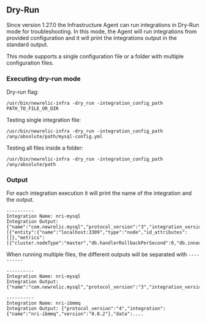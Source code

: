 ## Dry-Run
Since version 1.27.0 the Infrastructure Agent can run integrations in Dry-Run mode for troubleshooting. In this mode, 
the Agent will run integrations from provided configuration and it will print the integrations output in the standard 
output.

This mode supports a single configuration file or a folder with multiple configuration files.

### Executing dry-run mode
Dry-run flag:
```shell
/usr/bin/newrelic-infra -dry_run -integration_config_path PATH_TO_FILE_OR_DIR
```

Testing single integration file:
```shell
/usr/bin/newrelic-infra -dry_run -integration_config_path /any/absolute/path/mysql-config.yml 
```

Testing all files inside a folder:
```shell
/usr/bin/newrelic-infra -dry_run -integration_config_path /any/absolute/path 
```

### Output
For each integration execution it will print the name of the integration and the output.

```shell
----------
Integration Name: nri-mysql
Integration Output: {"name":"com.newrelic.mysql","protocol_version":"3","integration_version":"1.8.0","data":[{"entity":{"name":"localhost:3309","type":"node","id_attributes":[]},"metrics":[{"cluster.nodeType":"master","db.handlerRollbackPerSecond":0,"db.innodb.bufferPoolPagesData":1139,"db.innodb.bufferPoolPagesFree":7049,"db.innodb.bufferPoolPagesTotal":8192,"db.innodb.dataReadBytesPerSecond":0,"db.innodb.dataWrittenBytesPerSecond":0,"db.innodb.logWaitsPerSecond":0,"db.innodb.rowLockCurrentWaits"...
```
When running multiple files, the different outputs will be separated with `----------`

```shell
----------
Integration Name: nri-mysql
Integration Output: {"name":"com.newrelic.mysql","protocol_version":"3","integration_version":"1.8.0","data":...

----------
Integration Name: nri-ibmmq
Integration Output: {"protocol_version":"4","integration":{"name":"nri-ibmmq","version":"0.0.2"},"data":....
```



